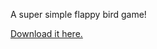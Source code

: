 A super simple flappy bird game!

[Download it here.](https://www.dropbox.com/s/xdtt2kr1xmdn80m/FlappyBird.jar?dl=0)

